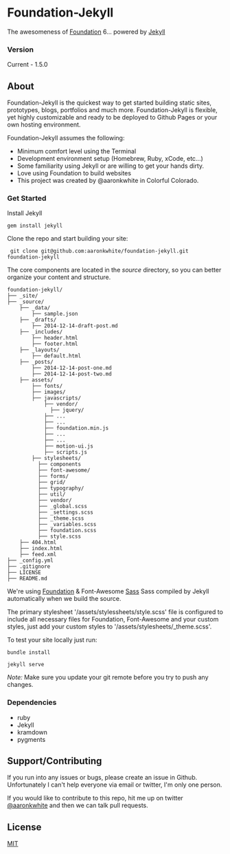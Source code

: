 
# Foundation-Jekyll
The awesomeness of [Foundation][1] 6... powered by [Jekyll][2]

### Version
Current - 1.5.0

## About
Foundation-Jekyll is the quickest way to get started building static sites, prototypes, blogs, portfolios and much more. Foundation-Jekyll is flexible, yet highly customizable and ready to be deployed to Github Pages or your own hosting environment.

Foundation-Jekyll assumes the following:
- Minimum comfort level using the Terminal
- Development environment setup (Homebrew, Ruby, xCode, etc...)
- Some familiarity using Jekyll or are willing to get your hands dirty.
- Love using Foundation to build websites
- This project was created by @aaronkwhite in Colorful Colorado.

### Get Started
Install Jekyll

```
gem install jekyll
```

Clone the repo and start building your site:

```
 git clone git@github.com:aaronkwhite/foundation-jekyll.git foundation-jekyll
```

The core components are located in the *source* directory, so you can better organize your content and structure.

```
foundation-jekyll/
├── _site/
├── _source/
    ├── _data/
        ├── sample.json
    ├── _drafts/
        ├── 2014-12-14-draft-post.md
    ├── _includes/
        ├── header.html
        ├── footer.html
    ├── _layouts/
        ├── default.html
    ├── _posts/
        ├── 2014-12-14-post-one.md
        ├── 2014-12-14-post-two.md
    ├── assets/
        ├── fonts/
        ├── images/
        ├── javascripts/
            ├── vendor/
              ├── jquery/
            ├── ...
            ├── ...
            ├── foundation.min.js
            ├── ...
            ├── ...
            ├── motion-ui.js
            ├── scripts.js
        ├── stylesheets/
          ├── components
          ├── font-awesome/
          ├── forms/
          ├── grid/
          ├── typography/
          ├── util/
          ├── vendor/
          ├── _global.scss
          ├── _settings.scss
          ├── _theme.scss
          ├── _variables.scss
          ├── foundation.scss
          ├── style.scss
    ├── 404.html
    ├── index.html
    ├── feed.xml
├── _config.yml
├── .gitignore
├── LICENSE
├── README.md
```

We're using [Foundation][1] & Font-Awesome [Sass][3] Sass compiled by Jekyll automatically when we build the source.

The primary stylesheet '/assets/stylessheets/style.scss' file is configured to include all necessary files for Foundation, Font-Awesome and your custom styles, just add your custom styles to '/assets/stylesheets/_theme.scss'.

To test your site locally just run:

```
bundle install
```

```
jekyll serve
```

*Note:* Make sure you update your git remote before you try to push any changes.

### Dependencies
 - ruby
 - Jekyll
 - kramdown
 - pygments

## Support/Contributing
If you run into any issues or bugs, please create an issue in Github. Unfortunately I can't help everyone via email or twitter, I'm only one person.

If you would like to contribute to this repo, hit me up on twitter [@aaronkwhite](http://twitter.com/aaronkwhite) and then we can talk pull requests.

## License

[MIT](http://opensource.org/licenses/MIT)




[1]: http://foundation.zurb.com
[2]: http://jekyllrb.com
[3]: http://sass-lang.com
[4]: http://compass-style.org
[5]: https://incident57.com/codekit

